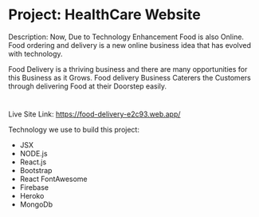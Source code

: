 # Project: HealthCare Website

Description: Now, Due to Technology Enhancement Food is also Online. Food ordering and delivery is a new online business idea that has evolved with technology.

Food Delivery is a thriving business and there are many opportunities for this Business as it Grows. Food delivery Business Caterers the Customers through delivering Food at their Doorstep easily.
#

Live Site Link: https://food-delivery-e2c93.web.app/

Technology we use to build this project:
- JSX
- NODE.js
- React.js
- Bootstrap
- React FontAwesome
- Firebase
- Heroko
- MongoDb
